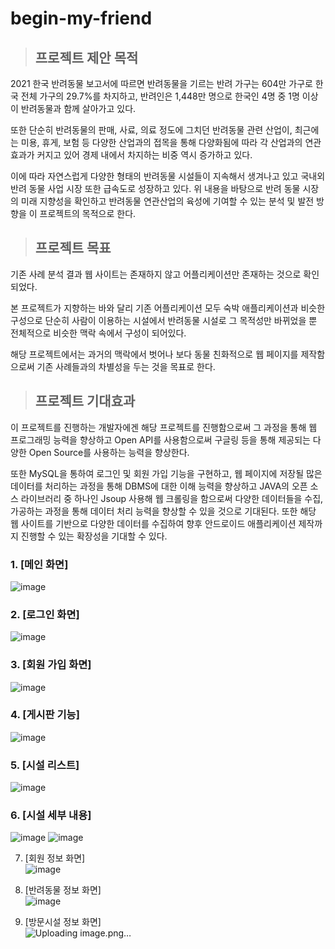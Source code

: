 # begin-my-friend

> ## 프로젝트 제안 목적
  2021 한국 반려동물 보고서에 따르면 반려동물을 기르는 반려 가구는 604만 가구로 한국 전체 가구의 29.7%를 차지하고, 반려인은 1,448만 명으로 한국인 4명 중 1명 이상이 반려동물과 함께 살아가고 있다. 

 또한 단순히 반려동물의 판매, 사료, 의료 정도에 그치던 반려동물 관련 산업이, 최근에는 미용, 휴게, 보험 등 다양한 산업과의 접목을 통해 다양화됨에 따라 각 산업과의 연관 효과가 커지고 있어 경제 내에서 차지하는 비중 역시 증가하고 있다. 

 이에 따라 자연스럽게 다양한 형태의 반려동물 시설들이 지속해서 생겨나고 있고 국내외 반려 동물 사업 시장 또한 급속도로 성장하고 있다. 위 내용을 바탕으로 반려 동물 시장의 미래 지향성을 확인하고 반려동물 연관산업의 육성에 기여할 수 있는 분석 및 발전 방향을 이 프로젝트의 목적으로 한다. 

> ## 프로젝트 목표
 기존 사례 분석 결과 웹 사이트는 존재하지 않고 어플리케이션만 존재하는 것으로 확인되었다. 

 본 프로젝트가 지향하는 바와 달리 기존 어플리케이션 모두 숙박 애플리케이션과 비슷한 구성으로 단순히 사람이 이용하는 시설에서 반려동물 시설로 그 목적성만 바뀌었을 뿐 전체적으로 비슷한 맥락 속에서 구성이 되어있다. 
 
 해당 프로젝트에서는 과거의 맥락에서 벗어나 보다 동물 친화적으로 웹 페이지를 제작함으로써 기존 사례들과의 차별성을 두는 것을 목표로 한다.

> ## 프로젝트 기대효과

 이 프로젝트를 진행하는 개발자에겐 해당 프로젝트를 진행함으로써 그 과정을 통해 웹 프로그래밍 능력을 향상하고 Open API를 사용함으로써 구글링 등을 통해 제공되는 다양한 Open Source를 사용하는 능력을 향상한다. 

 또한 MySQL을 통하여 로그인 및 회원 가입 기능을 구현하고, 웹 페이지에 저장될 많은 데이터를 처리하는 과정을 통해 DBMS에 대한 이해 능력을 향상하고 JAVA의 오픈 소스 라이브러리 중 하나인 Jsoup 사용해 웹 크롤링을 함으로써 다양한 데이터들을 수집, 가공하는 과정을 통해 데이터 처리 능력을 향상할 수 있을 것으로 기대된다. 또한 해당 웹 사이트를 기반으로 다양한 데이터를 수집하여 향후 안드로이드 애플리케이션 제작까지 진행할 수 있는 확장성을 기대할 수 있다.

### 1. [메인 화면]  
![image](https://github.com/chanho0908/begin-my-friend/assets/84930748/cfed93b8-0b50-4289-9c1d-8534c733f372)

### 2. [로그인 화면]  
![image](https://github.com/chanho0908/begin-my-friend/assets/84930748/b013e8b5-e7db-4614-88b8-bb36f0b1e50b)
  
### 3. [회원 가입 화면]  
![image](https://github.com/chanho0908/begin-my-friend/assets/84930748/f6e8eb54-aa6e-45e1-b97e-744ed9cf3a94)

### 4. [게시판 기능]    
![image](https://github.com/chanho0908/begin-my-friend/assets/84930748/f527360d-ec5e-44c8-9939-54a14a717c4f)

### 5. [시설 리스트]  
![image](https://github.com/chanho0908/begin-my-friend/assets/84930748/08d94d3d-d60c-4094-b218-3d48ab521b41)

### 6. [시설 세부 내용]  
![image](https://github.com/chanho0908/begin-my-friend/assets/84930748/67087a68-06ca-44e7-9148-6d757e673cf4)
![image](https://github.com/chanho0908/begin-my-friend/assets/84930748/58af9c36-6711-477f-a4c7-e6c1b60f68ce)

7. [회원 정보 화면]    
![image](https://github.com/chanho0908/begin-my-friend/assets/84930748/6cf610f1-11ca-4852-addd-6c57b5648c49)

8. [반려동물 정보 화면]  
![image](https://github.com/chanho0908/begin-my-friend/assets/84930748/1d1aca8f-e7d5-4946-ba99-0e39d2d0f9c6)

9. [방문시설 정보 화면]  
![Uploading image.png…]()
